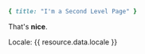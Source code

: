 ~~~ruby
{ title: "I'm a Second Level Page" }
~~~

That's **nice**.

Locale: {{ resource.data.locale }}